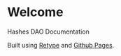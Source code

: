 # Welcome

Hashes DAO Documentation

Built using [Retype](https://retype.com/) and [Github Pages](https://pages.github.com/).